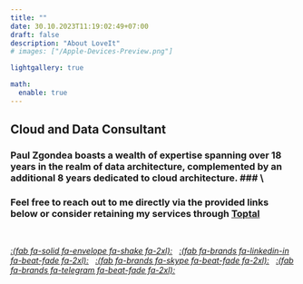 ```yaml
---
title: ""
date: 30.10.2023T11:19:02:49+07:00
draft: false
description: "About LoveIt"
# images: ["/Apple-Devices-Preview.png"]

lightgallery: true

math:
  enable: true
---
```


## Cloud and Data Consultant ##
### **Paul Zgondea boasts a wealth of expertise spanning over 18 years in the realm of data architecture, complemented by an additional 8 years dedicated to cloud architecture.** ### \
### **Feel free to reach out to me directly via the provided links below or consider retaining my services through [Toptal](https://www.toptal.com/resume/paul-zgondea)** ###

&nbsp;

*[:(fab fa-solid fa-envelope fa-shake fa-2xl):](mailto:paul@zgondea.com)*&nbsp;&nbsp;
*[:(fab fa-brands fa-linkedin-in fa-beat-fade fa-2xl):](https://www.linkedin.com/in/zgondeapaul/)*&nbsp;&nbsp;
*[:(fab fa-brands fa-skype fa-beat-fade fa-2xl):](skype:%25!%28EXTRA%20string=paul.zgondea%29)*&nbsp;&nbsp;
*[:(fab fa-brands fa-telegram fa-beat-fade fa-2xl):](https://t.me/ZVPalu)*&nbsp;&nbsp;



